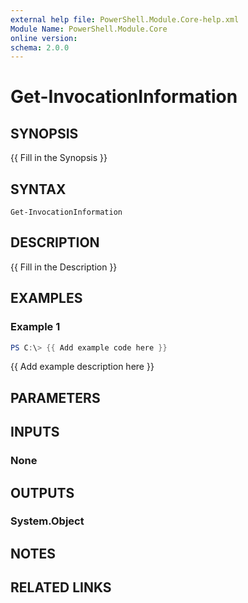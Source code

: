 ```yaml
---
external help file: PowerShell.Module.Core-help.xml
Module Name: PowerShell.Module.Core
online version:
schema: 2.0.0
---
```


# Get-InvocationInformation

## SYNOPSIS
{{ Fill in the Synopsis }}

## SYNTAX

```
Get-InvocationInformation
```

## DESCRIPTION
{{ Fill in the Description }}

## EXAMPLES

### Example 1
```powershell
PS C:\> {{ Add example code here }}
```

{{ Add example description here }}

## PARAMETERS

## INPUTS

### None

## OUTPUTS

### System.Object
## NOTES

## RELATED LINKS
